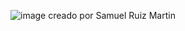 ![image](https://github.com/user-attachments/assets/0cafc627-f2eb-42ad-b435-081288228677)
creado por Samuel Ruiz Martin 
